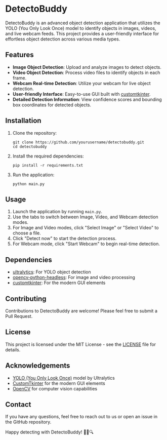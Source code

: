 # DetectoBuddy

<!-- <p align="center">
  <img src="logo.svg" alt="DetectoBuddy Logo" width="200"/>
</p> -->

DetectoBuddy is an advanced object detection application that utilizes the YOLO (You Only Look Once) model to identify objects in images, videos, and live webcam feeds. This project provides a user-friendly interface for effortless object detection across various media types.

## Features

- **Image Object Detection**: Upload and analyze images to detect objects.
- **Video Object Detection**: Process video files to identify objects in each frame.
- **Webcam Real-time Detection**: Utilize your webcam for live object detection.
- **User-friendly Interface**: Easy-to-use GUI built with [customtkinter](https://github.com/TomSchimansky/CustomTkinter).
- **Detailed Detection Information**: View confidence scores and bounding box coordinates for detected objects.

## Installation

1. Clone the repository:
   ```
   git clone https://github.com/yourusername/detectobuddy.git
   cd detectobuddy
   ```

2. Install the required dependencies:
   ```
   pip install -r requirements.txt
   ```

3. Run the application:
   ```
   python main.py
   ```

## Usage

1. Launch the application by running `main.py`.
2. Use the tabs to switch between Image, Video, and Webcam detection modes.
3. For Image and Video modes, click "Select Image" or "Select Video" to choose a file.
4. Click "Detect now" to start the detection process.
5. For Webcam mode, click "Start Webcam" to begin real-time detection.

## Dependencies

- [ultralytics](https://github.com/ultralytics/ultralytics): For YOLO object detection
- [opencv-python-headless](https://github.com/opencv/opencv-python): For image and video processing
- [customtkinter](https://github.com/TomSchimansky/CustomTkinter): For the modern GUI elements

## Contributing

Contributions to DetectoBuddy are welcome! Please feel free to submit a Pull Request.

## License

This project is licensed under the MIT License - see the [LICENSE](LICENSE) file for details.

## Acknowledgements

- [YOLO (You Only Look Once)](https://github.com/ultralytics/ultralytics) model by Ultralytics
- [CustomTkinter](https://github.com/TomSchimansky/CustomTkinter) for the modern GUI elements
- [OpenCV](https://opencv.org/) for computer vision capabilities

## Contact

If you have any questions, feel free to reach out to us or open an issue in the GitHub repository.

Happy detecting with DetectoBuddy! 🕵️‍♂️🔍